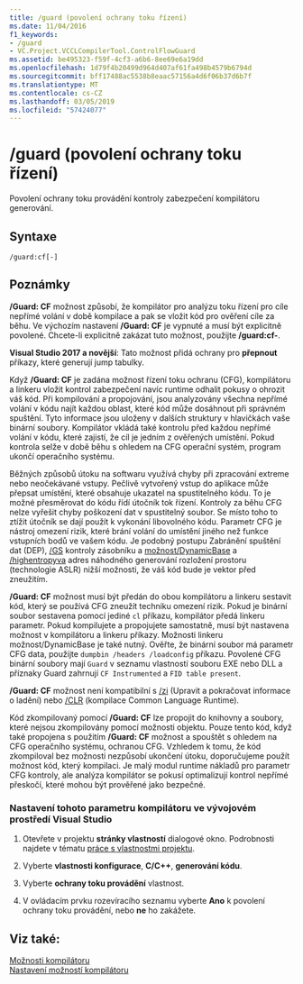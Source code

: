 ```yaml
---
title: /guard (povolení ochrany toku řízení)
ms.date: 11/04/2016
f1_keywords:
- /guard
- VC.Project.VCCLCompilerTool.ControlFlowGuard
ms.assetid: be495323-f59f-4cf3-a6b6-8ee69e6a19dd
ms.openlocfilehash: 1d79f4b20499d964d407af61fa498b4579b6794d
ms.sourcegitcommit: bff17488ac5538b8eaac57156a4d6f06b37d6b7f
ms.translationtype: MT
ms.contentlocale: cs-CZ
ms.lasthandoff: 03/05/2019
ms.locfileid: "57424077"
---
```

# <a name="guard-enable-control-flow-guard"></a>/guard (povolení ochrany toku řízení)

Povolení ochrany toku provádění kontroly zabezpečení kompilátoru generování.

## <a name="syntax"></a>Syntaxe

```
/guard:cf[-]
```

## <a name="remarks"></a>Poznámky

**/Guard: CF** možnost způsobí, že kompilátor pro analýzu toku řízení pro cíle nepřímé volání v době kompilace a pak se vložit kód pro ověření cíle za běhu. Ve výchozím nastavení **/Guard: CF** je vypnuté a musí být explicitně povolené. Chcete-li explicitně zakázat tuto možnost, použijte **/guard:cf-**.

**Visual Studio 2017 a novější**: Tato možnost přidá ochrany pro **přepnout** příkazy, které generují jump tabulky.

Když **/Guard: CF** je zadána možnost řízení toku ochranu (CFG), kompilátoru a linkeru vložit kontrol zabezpečení navíc runtime odhalit pokusy o ohrozit váš kód. Při kompilování a propojování, jsou analyzovány všechna nepřímé volání v kódu najít každou oblast, které kód může dosáhnout při správném spuštění. Tyto informace jsou uloženy v dalších struktury v hlavičkách vaše binární soubory. Kompilátor vkládá také kontrolu před každou nepřímé volání v kódu, které zajistí, že cíl je jedním z ověřených umístění. Pokud kontrola selže v době běhu s ohledem na CFG operační systém, program ukončí operačního systému.

Běžných způsobů útoku na softwaru využívá chyby při zpracování extreme nebo neočekávané vstupy. Pečlivě vytvořený vstup do aplikace může přepsat umístění, které obsahuje ukazatel na spustitelného kódu. To je možné přesměrovat do kódu řídí útočník tok řízení. Kontroly za běhu CFG nelze vyřešit chyby poškození dat v spustitelný soubor. Se místo toho to ztížit útočník se dají použít k vykonání libovolného kódu. Parametr CFG je nástroj omezení rizik, které brání volání do umístění jiného než funkce vstupních bodů ve vašem kódu. Je podobný postupu Zabránění spuštění dat (DEP), [/GS](../../build/reference/gs-buffer-security-check.md) kontroly zásobníku a [možnost/DynamicBase](../../build/reference/dynamicbase-use-address-space-layout-randomization.md) a [/highentropyva](../../build/reference/highentropyva-support-64-bit-aslr.md) adres náhodného generování rozložení prostoru (technologie ASLR) nižší možnosti, že váš kód bude je vektor před zneužitím.

**/Guard: CF** možnost musí být předán do obou kompilátoru a linkeru sestavit kód, který se používá CFG zneužít techniku omezení rizik. Pokud je binární soubor sestavena pomocí jediné `cl` příkazu, kompilátor předá linkeru parametr. Pokud kompilujete a propojujete samostatně, musí být nastavena možnost v kompilátoru a linkeru příkazy. Možnosti linkeru možnost/DynamicBase je také nutný. Ověřte, že binární soubor má parametr CFG data, použijte `dumpbin /headers /loadconfig` příkazu. Povolené CFG binární soubory mají `Guard` v seznamu vlastností souboru EXE nebo DLL a příznaky Guard zahrnují `CF Instrumented` a `FID table present`.

**/Guard: CF** možnost není kompatibilní s [/zi](../../build/reference/z7-zi-zi-debug-information-format.md) (Upravit a pokračovat informace o ladění) nebo [/CLR](../../build/reference/clr-common-language-runtime-compilation.md) (kompilace Common Language Runtime).

Kód zkompilovaný pomocí **/Guard: CF** lze propojit do knihovny a soubory, které nejsou zkompilovány pomocí možnosti objektu. Pouze tento kód, když také propojena s použitím **/Guard: CF** možnost a spouštět s ohledem na CFG operačního systému, ochranou CFG. Vzhledem k tomu, že kód zkompiloval bez možnosti nezpůsobí ukončení útoku, doporučujeme použít možnost kód, který kompilaci. Je malý modul runtime nákladů pro parametr CFG kontroly, ale analýza kompilátor se pokusí optimalizují kontrol nepřímé přeskočí, které mohou být prověřené jako bezpečné.

### <a name="to-set-this-compiler-option-in-the-visual-studio-development-environment"></a>Nastavení tohoto parametru kompilátoru ve vývojovém prostředí Visual Studio

1. Otevřete v projektu **stránky vlastností** dialogové okno. Podrobnosti najdete v tématu [práce s vlastnostmi projektu](../../ide/working-with-project-properties.md).

1. Vyberte **vlastnosti konfigurace**, **C/C++**, **generování kódu**.

1. Vyberte **ochrany toku provádění** vlastnost.

1. V ovládacím prvku rozevíracího seznamu vyberte **Ano** k povolení ochrany toku provádění, nebo **ne** ho zakážete.

## <a name="see-also"></a>Viz také:

[Možnosti kompilátoru](../../build/reference/compiler-options.md)<br/>
[Nastavení možností kompilátoru](../../build/reference/setting-compiler-options.md)
